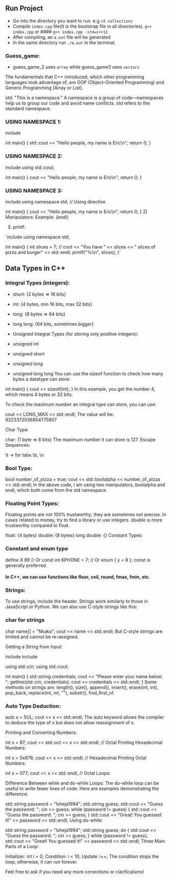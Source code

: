 ## Run Project 

- Go into the directory you want to run. e.g `cd collections`
- Compile `index.cpp` file(It is the bootstrap file in all directories).
  `g++ index.cpp` or #### `g++ index.cpp -std=c++11`
- After compiling, an `a.out` file will be generated
- In the same directory run `./a.out` in the terminal. 

### Guess_game:  

- guess_game_2 uses `array` while guess_game3 uses `vectors`

The fundamentals that C++ introduced, which other programming languages took advantage of, are OOP (Object-Oriented Programming) and Generic Programming [Array or List].

std: "This is a namespace."
A namespace is a group of code—namespaces help us to group our code and avoid name conflicts.
std refers to the standard namespace.

### USING NAMESPACE 1:

include <iostream>

int main() {
    std::cout << "Hello people, my name is Eric\n";
    return 0;
}
### USING NAMESPACE 2:

include <iostream>
using std::cout;

int main() {
    cout << "Hello people, my name is Eric\n";
    return 0;
}
### USING NAMESPACE 3:


include <iostream>
using namespace std; // Using directive

int main() {
    cout << "Hello people, my name is Eric\n";
    return 0;
}
2) Manipulators: Example: {endl}

3) printf:


`include <iostream>
using namespace std;

int main() {
    int slices = 7;
    // cout << "You have " << slices << " slices of pizza and burger" << std::endl;
    printf("%i\n", slices);
}`
## Data Types in C++

### Integral Types (integers):

- short: {2 bytes => 16 bits}
- int: {4 bytes, min 16 bits, max 32 bits}
- long: {8 bytes => 64 bits}
- long long: {64 bits, sometimes bigger}
- Unsigned Integral Types (for storing only positive integers):

- unsigned int
- unsigned short
- unsigned long
- unsigned long long
You can use the sizeof function to check how many bytes a datatype can store:

int main() {
    cout << sizeof(int);
}
In this example, you get the number 4, which means 4 bytes or 32 bits.

To check the maximum number an integral type can store, you can use:


cout << LONG_MAX << std::endl;
The value will be: 9223372036854775807

Char Type:

char: {1 byte => 8 bits}
The maximum number it can store is 127.
Escape Sequences:

\t -> for tabs
\b, \n
### Bool Type:


bool number_of_pizza = true;
cout << std::boolalpha << number_of_pizza << std::endl;
In the above code, I am using two manipulators, boolalpha and endl, which both come from the std namespace.

### Floating Point Types:
Floating points are not 100% trustworthy; they are sometimes not precise. In cases related to money, try to find a library or use integers. double is more trustworthy compared to float.

float: {4 bytes}
double: {8 bytes}
long double: {}
Constant Types:


### Constant and enum type 
define X 89
// Or
const int KPHONE = 7;
// Or
enum { y = 8 };
const is generally preferred.

#### In C++, we can use functions like floor, ceil, round, fmax, fmin, etc.

### Strings:
To use strings, include the <string> header. Strings work similarly to those in JavaScript or Python. We can also use C-style strings like this:


### char for strings
char name[] = "Nkaka";
cout << name << std::endl;
But C-style strings are limited and cannot be re-assigned.

Getting a String from Input:

include <iostream>
include <string>

using std::cin;
using std::cout;

int main() {
    std::string credentials;
    cout << "Please enter your name below: ";
    getline(std::cin, credentials);
    cout << credentials << std::endl;
}
Some methods on strings are: length(), size(), append(), insert(), erase(int, int), pop_back, replace(int, int, ""), substr(), find_first_of.

### Auto Type Deduction:

auto x = 5UL;
cout << x << std::endl;
The auto keyword allows the compiler to deduce the type of x but does not allow reassignment of x.

Printing and Converting Numbers:

int x = 87;
cout << std::oct << x << std::endl; // Octal
Printing Hexadecimal Numbers:


int x = 0x878;
cout << x << std::endl; // Hexadecimal
Printing Octal Numbers:


int x = 077;
cout << x << std::endl; // Octal
Loops:

Difference Between while and do-while Loops:
The do-while loop can be useful to write fewer lines of code. Here are examples demonstrating the difference:


std::string password = "Isheja1994";
std::string guess;
std::cout << "Guess the password: ";
cin >> guess;
while (password != guess) {
    std::cout << "Guess the password: ";
    cin >> guess;
}
std::cout << "Great! You guessed it!" << password << std::endl;
Using do-while:


std::string password = "Isheja1994";
std::string guess;
do {
    std::cout << "Guess the password: ";
    cin >> guess;
} while (password != guess);
std::cout << "Great! You guessed it!" << password << std::endl;
Three Main Parts of a Loop:

Initializer: int i = 0;
Condition: i < 10;
Update: i++;
The condition stops the loop; otherwise, it can run forever.

Feel free to ask if you need any more corrections or clarifications!









